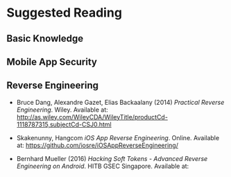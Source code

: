 # Suggested Reading

## Basic Knowledge

## Mobile App Security

## Reverse Engineering

- Bruce Dang, Alexandre Gazet, Elias Backaalany (2014) *Practical Reverse Engineering*. Wiley. Available at: http://as.wiley.com/WileyCDA/WileyTitle/productCd-1118787315,subjectCd-CSJ0.html

- Skakenunny, Hangcom *iOS App Reverse Engineering*. Online. Available at: https://github.com/iosre/iOSAppReverseEngineering/

- Bernhard Mueller (2016) *Hacking Soft Tokens - Advanced Reverse Engineering on Android*. HITB GSEC Singapore. Available at: 
